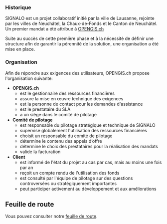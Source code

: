 
### Historique

SIGNALO est un projet collaboratif initié par la ville de Lausanne, rejointe par les villes de Neuchâtel, la Chaux-de-Fonds et le Canton de Neuchâtel.
Un premier mandat a été attribué à [OPENGIS.ch](https://www.opengis.ch/) 

Suite au succès de cette première phase et à la nécessité de définir une structure afin de garantir la pérennité de la solution, une organisation a été mise en place.

### Organisation

Afin de répondre aux exigences des utilisateurs, OPENGIS.ch propose l'organisation suivante:

* **OPENGIS.ch**
    * est le gestionnaire des ressources financières
    * assure la mise en œuvre technique des exigences
    * est la personne de contact pour les demandes d'assistance
    * est le prestataire du SLA
    * a un siège dans le comité de pilotage
* **Comité de pilotage**
    * est responsable du pilotage stratégique et technique de SIGNALO
    * supervise globalement l'utilisation des ressources financières
    * choisit un responsable du comité de pilotage
    * détermine le contenu des appels d’offre
    * détermine le choix des prestataires pour la réalisation des mandats
    * valide la facturation 
* **Client**
    * est informé de l'état du projet au cas par cas, mais au moins une fois par an
    * reçoit un compte rendu de l'utilisation des fonds
    * est consulté par l'équipe de pilotage sur des questions controversées  ou stratégiquement importantes
    * peut participer activement au développement et aux améliorations

## Feuille de route

Vous pouvez consulter notre [feuille de route](roadmap.md).
